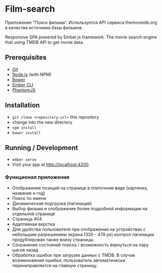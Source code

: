 # Film-search
Приложение “Поиск фильма”. Используется API сервиса themoviedb.org в качестве источника базы фильмов.

Responsive SPA powered by Ember.js framework. The movie search engine that using TMDB API to get movie data.

## Prerequisites

* [Git](http://git-scm.com/)
* [Node.js](http://nodejs.org/) (with NPM)
* [Bower](http://bower.io/)
* [Ember CLI](http://ember-cli.com/)
* [PhantomJS](http://phantomjs.org/)

## Installation

* `git clone <repository-url>` this repository
* change into the new directory
* `npm install`
* `bower install`

## Running / Development

* `ember serve`
* Visit your app at [http://localhost:4200](http://localhost:4200).

### Функционал приложения
* Отображение позиций на странице в плиточном виде (картинка, название и год)
* Поиск по имени
* Динамическая подгрузка (пагинация)
* Выбор фильма и отображение более подробной информации на отдельной странице
* Страница 404
* Адаптивная верстка
 * Для удобства пользователя при отображении на устройствах с небольшим разрешением экрана (320 - 479 px) контрол пагинации продублирован также внизу страницы.
* Сохранение состояний поиска / возможность вернуться на пару шагов назад
* Обработка ошибок при загрузке данных с TMDB. В случае возникновения ошибки, пользователь автоматически перенаправляется на главную страницу.

